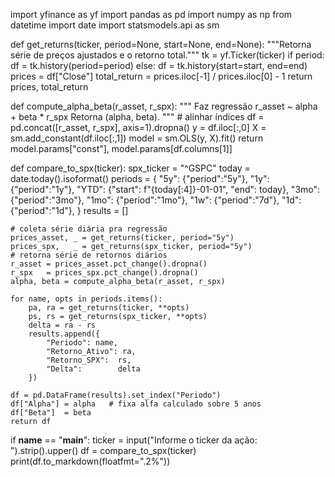 import yfinance as yf
import pandas as pd
import numpy as np
from datetime import date
import statsmodels.api as sm

def get_returns(ticker, period=None, start=None, end=None):
    """Retorna série de preços ajustados e o retorno total."""
    tk = yf.Ticker(ticker)
    if period:
        df = tk.history(period=period)
    else:
        df = tk.history(start=start, end=end)
    prices = df["Close"]
    total_return = prices.iloc[-1] / prices.iloc[0] - 1
    return prices, total_return

def compute_alpha_beta(r_asset, r_spx):
    """
    Faz regressão r_asset ~ alpha + beta * r_spx
    Retorna (alpha, beta).
    """
    # alinhar índices
    df = pd.concat([r_asset, r_spx], axis=1).dropna()
    y = df.iloc[:,0]
    X = sm.add_constant(df.iloc[:,1])
    model = sm.OLS(y, X).fit()
    return model.params["const"], model.params[df.columns[1]]

def compare_to_spx(ticker):
    spx_ticker = "^GSPC"
    today = date.today().isoformat()
    periods = {
        "5y": {"period":"5y"},
        "1y": {"period":"1y"},
        "YTD": {"start": f"{today[:4]}-01-01", "end": today},
        "3mo": {"period":"3mo"},
        "1mo": {"period":"1mo"},
        "1w":  {"period":"7d"},
        "1d":  {"period":"1d"},
    }
    results = []

    # coleta série diária pra regressão
    prices_asset, _ = get_returns(ticker, period="5y")
    prices_spx,   _ = get_returns(spx_ticker, period="5y")
    # retorna série de retornos diários
    r_asset = prices_asset.pct_change().dropna()
    r_spx   = prices_spx.pct_change().dropna()
    alpha, beta = compute_alpha_beta(r_asset, r_spx)

    for name, opts in periods.items():
        pa, ra = get_returns(ticker, **opts)
        ps, rs = get_returns(spx_ticker, **opts)
        delta = ra - rs
        results.append({
            "Periodo": name,
            "Retorno_Ativo": ra,
            "Retorno_SPX":  rs,
            "Delta":        delta
        })

    df = pd.DataFrame(results).set_index("Periodo")
    df["Alpha"] = alpha   # fixa alfa calculado sobre 5 anos
    df["Beta"]  = beta
    return df

if __name__ == "__main__":
    ticker = input("Informe o ticker da ação: ").strip().upper()
    df = compare_to_spx(ticker)
    print(df.to_markdown(floatfmt=".2%"))



    
